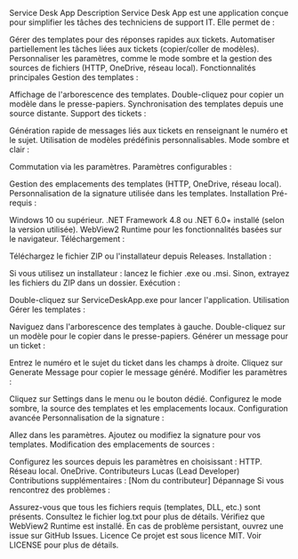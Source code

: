Service Desk App
Description
Service Desk App est une application conçue pour simplifier les tâches des techniciens de support IT. Elle permet de :

Gérer des templates pour des réponses rapides aux tickets.
Automatiser partiellement les tâches liées aux tickets (copier/coller de modèles).
Personnaliser les paramètres, comme le mode sombre et la gestion des sources de fichiers (HTTP, OneDrive, réseau local).
Fonctionnalités principales
Gestion des templates :

Affichage de l'arborescence des templates.
Double-cliquez pour copier un modèle dans le presse-papiers.
Synchronisation des templates depuis une source distante.
Support des tickets :

Génération rapide de messages liés aux tickets en renseignant le numéro et le sujet.
Utilisation de modèles prédéfinis personnalisables.
Mode sombre et clair :

Commutation via les paramètres.
Paramètres configurables :

Gestion des emplacements des templates (HTTP, OneDrive, réseau local).
Personnalisation de la signature utilisée dans les templates.
Installation
Pré-requis :

Windows 10 ou supérieur.
.NET Framework 4.8 ou .NET 6.0+ installé (selon la version utilisée).
WebView2 Runtime pour les fonctionnalités basées sur le navigateur.
Téléchargement :

Téléchargez le fichier ZIP ou l'installateur depuis Releases.
Installation :

Si vous utilisez un installateur : lancez le fichier .exe ou .msi.
Sinon, extrayez les fichiers du ZIP dans un dossier.
Exécution :

Double-cliquez sur ServiceDeskApp.exe pour lancer l'application.
Utilisation
Gérer les templates :

Naviguez dans l'arborescence des templates à gauche.
Double-cliquez sur un modèle pour le copier dans le presse-papiers.
Générer un message pour un ticket :

Entrez le numéro et le sujet du ticket dans les champs à droite.
Cliquez sur Generate Message pour copier le message généré.
Modifier les paramètres :

Cliquez sur Settings dans le menu ou le bouton dédié.
Configurez le mode sombre, la source des templates et les emplacements locaux.
Configuration avancée
Personnalisation de la signature :

Allez dans les paramètres.
Ajoutez ou modifiez la signature pour vos templates.
Modification des emplacements de sources :

Configurez les sources depuis les paramètres en choisissant :
HTTP.
Réseau local.
OneDrive.
Contributeurs
Lucas (Lead Developer)
Contributions supplémentaires : [Nom du contributeur]
Dépannage
Si vous rencontrez des problèmes :

Assurez-vous que tous les fichiers requis (templates, DLL, etc.) sont présents.
Consultez le fichier log.txt pour plus de détails.
Vérifiez que WebView2 Runtime est installé.
En cas de problème persistant, ouvrez une issue sur GitHub Issues.
Licence
Ce projet est sous licence MIT. Voir LICENSE pour plus de détails.
